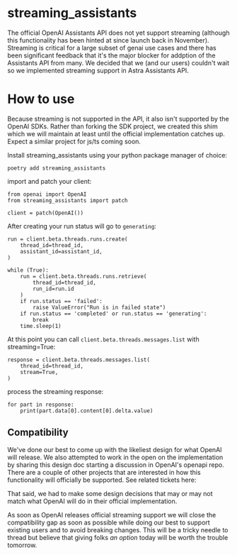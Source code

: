 # streaming_assistants

The official OpenAI Assistants API does not yet support streaming (although this functionality has been hinted at since launch back in November). Streaming is critical for a large subset of genai use cases and there has been significant feedback that it's the major blocker for addption of the Assistants API from many. We decided that we (and our users) couldn't wait so we implemented streaming support in Astra Assistants API.

# How to use    

Because streaming is not supported in the API, it also isn't supported by the OpenAI SDKs. Rather than forking the SDK project, we created this shim which we will maintain at least until the official implementation catches up. Expect a similar project for js/ts coming soon.

Install streaming_assistants using your python package manager of choice:

```
poetry add streaming_assistants
```


import and patch your client:

```
from openai import OpenAI
from streaming_assistants import patch

client = patch(OpenAI())

```


After creating your run status will go to `generating`:
```
run = client.beta.threads.runs.create(
    thread_id=thread_id,
    assistant_id=assistant_id,
)

while (True):
    run = client.beta.threads.runs.retrieve(
        thread_id=thread_id,
        run_id=run.id
    )
    if run.status == 'failed':
        raise ValueError("Run is in failed state")
    if run.status == 'completed' or run.status == 'generating':
        break
    time.sleep(1)
```

At this point you can call `client.beta.threads.messages.list` with streaming=True:

```
response = client.beta.threads.messages.list(
    thread_id=thread_id,
    stream=True,
)
```

process the streaming response:

```
for part in response:
    print(part.data[0].content[0].delta.value)
```


## Compatibility

We've done our best to come up with the likeliest design for what OpenAI will release. We also attempted to work in the open on the implementation by sharing this design doc starting a discussion in OpenAI's openapi repo. There are a couple of other projects that are interested in how this functionality will officially be supported. See related tickets here: 

That said, we had to make some design decisions that may or may not match what OpenAI will do in their official implementation.


As soon as OpenAI releases official streaming support we will close the compatibility gap as soon as possible while doing our best to support existing users and to avoid breaking changes. This will be a tricky needle to thread but believe that giving folks *an option* today will be worth the trouble tomorrow.
